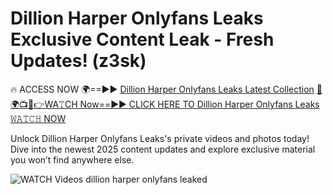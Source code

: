 # Dillion Harper Onlyfans Leaks Exclusive Content Leak - Fresh Updates! (z3sk)

🔥 ACCESS NOW 🌍==►► <a href="https://tinyurl.com/3fjeunct" rel="nofollow">Dillion Harper Onlyfans Leaks Latest Collection</a></h3>
[🔴🌍📺📱👉WA𝚃CH Now==►► CLICK HERE TO Dillion Harper Onlyfans Leaks 𝚆𝙰𝚃𝙲𝙷 NOW](https://tinyurl.com/3fjeunct)

Unlock Dillion Harper Onlyfans Leaks's private videos and photos today! Dive into the newest 2025 content updates and explore exclusive material you won’t find anywhere else.


<a href="https://tinyurl.com/3fjeunct" rel="nofollow" data-target="animated-image.originalLink"><img src="https://camo.githubusercontent.com/8a4f000d20f83aca3bf7ec5f350d767afa0574a8a352519fd8cfa583a6f93a33/68747470733a2f2f692e696d6775722e636f6d2f644a486b345a712e676966" alt="WATCH Videos" data-canonical-src="https://i.imgur.com/dJHk4Zq.gif" style="max-width: 100%; display: inline-block;" data-target="animated-image.originalImage"></a>
dillion harper onlyfans leaked
